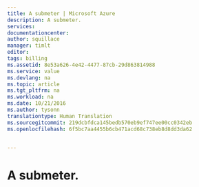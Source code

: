 ```yaml
---
title: A submeter | Microsoft Azure
description: A submeter.
services: 
documentationcenter: 
author: squillace
manager: timlt
editor: 
tags: billing
ms.assetid: 8e53a626-4e42-4477-87cb-29d863814988
ms.service: value
ms.devlang: na
ms.topic: article
ms.tgt_pltfrm: na
ms.workload: na
ms.date: 10/21/2016
ms.author: tysonn
translationtype: Human Translation
ms.sourcegitcommit: 219dcbfdca145bedb570eb9ef747ee00cc0342eb
ms.openlocfilehash: 6f5bc7aa4455b6cb471acd68c738eb8d8dd3da62


---
```

# <a name="to-be-submitted"></a>A submeter.



<!--HONumber=Nov16_HO2-->


